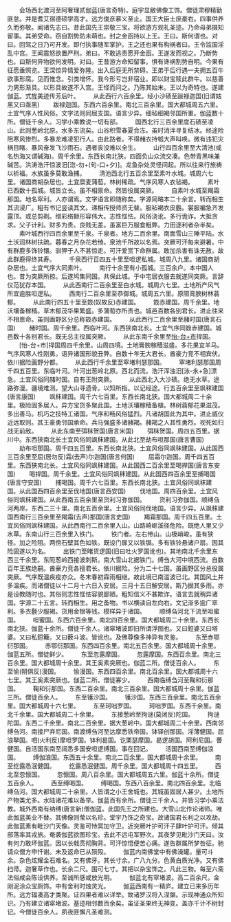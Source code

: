 <!-- { "loadSidebar": true } -->
　　会场西北渡河至阿奢理贰伽蓝(唐言奇特)。庭宇显敝佛像工饰。僧徒肃穆精勤匪怠。并是耆艾宿德硕学高才。远方俊彦慕义至止。国王大臣士庶豪右。四事供养久而弥敬。闻诸先志曰。昔此国先王崇敬三宝。将欲游方观礼圣迹。乃命母弟摄知留事。其弟受命。窃自割势防未萌也。封之金函持以上王。王曰。斯何谓也。对曰。回驾之日乃可开发。即付执事随军掌护。王之还也果有构祸者曰。王令监国淫乱中宫。王闻震怒欲置严刑。弟曰。不敢逃责愿开金函。王遂发而视之。乃断势也。曰斯何异物欲何发明。对曰。王昔游方命知留事。惧有谗祸割势自明。今果有征愿垂照览。王深惊异情爱弥隆。出入后庭无所禁碍。王弟于后行遇一夫拥五百牛欲事形腐。见而惟念。引类增怀。我今形亏岂非宿业。即以财宝赎此群牛。以慈善力男形渐具。以形具故遂不入宫。王怪而问之。乃陈其始末。王以为奇特也。遂建伽蓝。式旌美迹传芳后叶。
　　从此西行六百余里。经小沙碛至跋禄迦国(旧谓姑黑又曰亟黑)
　　跋禄迦国。东西六百余里。南北三百余里。国大都城周五六里。土宜气序人性风俗。文字法则同屈支国。语言少异。细毡细褐邻国所重。伽蓝数十所。僧徒千余人。习学小乘教说一切有部。
　　国西北行三百余里度石碛至凌山。此则葱岭北原。水多东流矣。山谷积雪春夏合冻。虽时消泮寻复结冰。经途险阻寒风惨烈。多暴龙难凌犯行人。由此路者。不得赭衣持瓠大声叫唤。微有违犯灾祸目睹。暴风奋发飞沙雨石。遇者丧没难以全生。
　　山行四百余里至大清池(或名热海又谓碱海)。周千余里。东西长南北狭。四面负山众流交凑。色带青黑味兼碱苦。洪涛浩汗惊波汨[淴-勿+(句-口+夕)]。龙鱼杂处灵怪间起。所以往来行旅祷以祈福。水族虽多莫敢渔捕。
　　清池西北行五百余里至素叶水城。城周六七里。诸国商胡杂居也。土宜糜麦蒲萄。林树稀疏。气序风寒人衣毡褐。
　　素叶已西数十孤城。城皆立长。虽不相禀命。然皆役属突厥。
　　自素叶水城至羯霜那国。地名窣利。人亦谓焉。文字语言即随称矣。字源简略本二十余言。转而相生其流浸广。粗有书记竖读其文。递相传授师资无替。服毡褐衣皮氎。裳服褊急齐发露顶。或总剪剃。缯彩络额形容伟大。志性恇怯。风俗浇讹。多行诡诈。大抵贪求。父子计利。财多为贵。良贱无差。虽富巨万服食粗弊。力田逐利者杂半矣。
　　素叶城西行四百余里至千泉。千泉者。地方二百余里。南面雪山三陲平陆。水土沃润林树扶疏。暮春之月杂花若绮。泉池千所故以名焉。突厥可汗每来避暑。中有群鹿多饰铃镮。驯狎于人不甚惊走。可汗爱赏下命群属。敢加杀害有诛无赦。故此群鹿得终其寿。
　　千泉西行百四五十里至呾逻私城。城周八九里。诸国商胡杂居也。土宜气序大同素叶。
　　南行十余里有小孤城。三百余户。本中国人也。昔为突厥所掠。后遂鸠集同国。共保此城。于中宅居衣服去就遂同突厥。言辞仪范犹存本国。
　　从此西南行二百余里至白水城。城周六七里。土地所产风气所宜逾胜呾逻私。
　　西南行二百余里至恭御城。城周五六里。原隰膏腴树林蓊郁。
　　从此南行四五十里至笯(奴故反)赤建国。
　　笯赤建国。周千余里。地沃壤备稼穑。草木郁茂华果繁盛。多蒲萄亦所贵也。城邑百数各别君长。进止往来不相禀命。虽则画野区分总称笯赤建国。
　　从此西行二百余里至赭时国(唐言石国)
　　赭时国。周千余里。西临叶河。东西狭南北长。土宜气序同笯赤建国。城邑数十各别君长。既无总主役属突厥。
　　从此东南千余里至[怡-台+巿](敷发反)捍国。
　　[怡-台+巿]捍国周四千余里。山周四境。土地膏腴稼穑滋盛。多花果宜羊马。气序风寒人性刚勇。语异诸国形貌丑弊。自数十年无大君长。酋豪力竞不相宾伏。依川据险画野分都。
　　从此西行千余里至窣堵利瑟那国。
　　窣堵利瑟那国周千四五百里。东临叶河。叶河出葱岭北原。西北而流。浩汗浑浊汨[泳-永+急]漂急。土宜风俗同赭时国。自有王附突厥。
　　从此西北入大沙碛。绝无水草。途路弥漫。疆境难测。望大山寻遗骨。以知所指。以记经途。行五百余里至飒秣建国(唐言康国)
　　飒秣建国。周千六七百里。东西长南北狭。国大都城周二十余里。极险固多居人。异方宝货多聚此国。土地沃壤稼穑备植。林树蓊郁花果滋茂。多出善马。机巧之技特工诸国。气序和畅风俗猛烈。凡诸胡国此为其中。进止威仪近远取则。其王豪勇邻国承命。兵马强盛多诸赭羯。赭羯之人其性勇烈。视死如归战无前敌。
　　从此东南至弭秣贺国(唐言米国)
　　弭秣贺国。周四五百里。据川中。东西狭南北长土宜风俗同飒秣建国。从此北至劫布呾那国(唐言曹国)
　　劫布呾那国。周千四五百里。东西长南北狭。土宜风俗同飒秣建国。从此国西三百余里至屈(居勿反)霜(去声)尔迦国(唐言何国)
　　屈霜尔迦国。周千四五百里。东西狭南北长。土宜风俗同飒秣建国。从此国西二百余里至喝捍国(唐言东安国)
　　喝捍国。周千余里。土宜风俗同飒秣建国。从此国西四百余里至捕喝国(唐言守安国)
　　捕喝国。周千六七百里。东西长南北狭。土宜风俗同飒秣建国。从此国西四百余里至伐地国(唐言西安国)
　　伐地国。周四百余里。土宜风俗同飒秣建国。从此西南五百余里至货利习弥伽国。
　　货利习弥伽国。顺缚刍河两岸。东西二三十里。南北五百余里。土宜风俗同伐地国。语言少异。从飒秣建国西南行三百余里至羯霜(去声)那国(唐言史国)
　　羯霜那国。周千四五百里。土宜风俗同飒秣建国。从此西南行二百余里入山。山路崎岖溪径危险。既绝人里又少水草。东南山行三百余里入铁门。
　　铁门者。左右带山。山极峭峻。虽有狭径。加之险阻。两傍石壁其色如铁。既设门扉又以铁锔。多有铁铃悬诸户扇。因其险固遂以为名。
　　出铁门至睹货逻国(旧曰吐火罗国讹也)。其地南北千余里东西三千余里。东阨葱岭西接波刺斯。南大雪山北据铁门。缚刍大河中境西流。自数百年王族绝嗣。酋豪力竞各擅君长。依川据险。分为二十七国。虽画野区分总役属突厥。气序既温疾疫亦众。冬末春初霖雨相继。故此境已南滥波已北。其国风土并多温疾。而诸僧徒以十二月十六日入安居。三月十五日解安居。斯乃据其多雨。亦是设教随时也。其俗则志性恇怯容貌鄙陋。粗知信义不甚欺诈。语言去就稍异诸国。字源二十五言。转而相生。用之备物。书以横读自左向右。文记渐多逾广窣利。多衣氎少服褐。货用金银等钱。模样异于诸国。
　　顺缚刍河北下流至呾蜜国。
　　呾蜜国。东西六百余里。南北四百余里。国大都城周二十余里。东西长南北狭。伽蓝十余所。僧徒千余人。诸窣堵波即旧所谓浮图也。又曰鋀婆又曰塔婆。又曰私鋀簸。又曰薮斗波。皆讹也。及佛尊像多神异有灵鉴。
　　东至赤鄂衍那国。
　　赤鄂衍那国。东西四百余里。南北五百余里。国大都城周十余里。伽蓝五所。僧徒鲜少。
　　东至忽露摩国。
　　忽露摩国。东西百余里。南北三百余里。国大都城周十余里。其王奚素突厥也。伽蓝二所。僧徒百余人。
　　东至愉(朔俱反)漫国。
　　愉漫国。东西四百余里。南北百余里。国大都城周十六七里。其王奚素突厥也。伽蓝二所。僧徒寡少。
　　西南临缚刍河至鞠和衍那国。
　　鞠和衍那国。东西二百余里。南北三百余里。国大都城周十余里。伽蓝三所。僧徒百余人。
　　东至镬沙国。
　　镬沙国。东西三百余里。南北五百余里。国大都城周十六七里。
　　东至珂咄罗国。
　　珂咄罗国。东西千余里。南北千余里。国大都城周二十余里。
　　东接葱岭至拘谜(莫闭反)陀国。
　　拘谜陀国。东西二千余里。南北二百余里。据大葱岭中。国大都城周二十余里。西南邻缚刍河。南接尸弃尼国。南渡缚刍河至达摩悉铁帝国。钵铎创那国。淫薄健国。屈浪拏国。呬(火利反)摩呾罗国。钵利曷国。讫栗瑟摩国。曷逻胡国。阿利尼国。瞢健国。自活国东南至阔悉多国安呾逻缚国。事在回记。
　　活国西南至缚伽浪国。
　　缚伽浪国。东西五十余里。南北二百余里。国大都城周十余里。
　　南至纥露悉泯健国。
　　纥露悉泯健国。周千余里。国大都城周十四五里。
　　西北至忽懔国。
　　忽懔国。周八百余里。国大都城周五六里。伽蓝十余所。僧徒五百余人。
　　西至缚喝国。
　　缚喝国。东西八百余里。南北四百余里。北临缚刍河。国大都城周二十余里。人皆谓之小王舍城也。其城虽固居人甚少。土地所产物类尤多。水陆诸花难以备举。伽蓝百有余所。僧徒三千余人。并皆习学小乘法教。城外西南有纳缚(唐言新)僧伽蓝。此国先王之所建也。大雪山北作论诸师。唯此伽蓝美业不替。其佛像则莹以名珍。堂宇乃饰之奇宝。故诸国君长利之以攻劫。此伽蓝素有毗沙门天像。灵鉴可恃冥加守卫。近突厥叶护可汗子肆叶护可汗。倾其部落率其戎旅。奄袭伽蓝欲图珍宝。去此不远屯军野次。其夜梦见毗沙门天曰。汝有何力敢坏伽蓝。因以长戟贯彻胸背。可汗惊悟便苦心痛。遂告群属所梦咎征。驰请众僧方申忏谢。未及返命已从殒殁。
　　伽蓝内南佛堂中有佛澡罐。量可斗余。杂色炫耀金石难名。又有佛牙。其长寸余。广八九分。色黄白质光净。又有佛扫帚。迦奢草作也。长余二尺。围可七寸。其把以杂宝饰之。凡此三物。每至六斋法俗咸会陈设供养。至诚所感或放光明。
　　伽蓝北有窣堵波。高二百余尺。金刚泥涂众宝厕饰。中有舍利时烛灵光。
　　伽蓝西南有一精庐。建立已来多历年所。远方辐凑高才类聚。证四果者难以详举。故诸罗汉将入涅槃。示现神通众所知识。乃有建立诸窣堵波。基迹相邻数百余矣。虽证圣果终无神变。盖亦千计不树封记。今僧徒百余人。夙夜匪懈凡圣难测。
